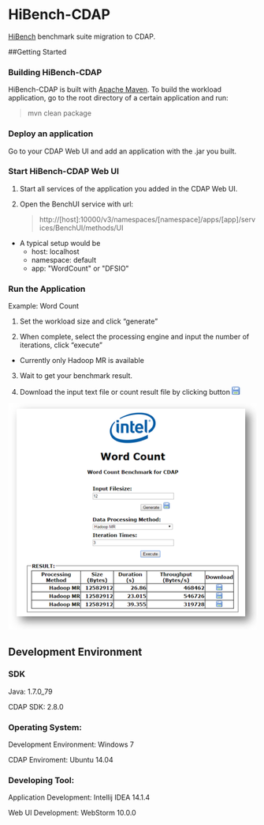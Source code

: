 # HiBench-CDAP
[HiBench](https://github.com/intel-hadoop/HiBench) benchmark suite migration to CDAP.

##Getting Started

### Building HiBench-CDAP
HiBench-CDAP is built with [Apache Maven](http://maven.apache.org/).
To build the workload application, go to the root directory of a certain application and run:

> mvn clean package


### Deploy an application
Go to your CDAP Web UI and add an application with the .jar you built.

### Start HiBench-CDAP Web UI
1. Start all services of the application you added in the CDAP Web UI.

2. Open the BenchUI service with url:

   > http://[host]:10000/v3/namespaces/[namespace]/apps/[app]/services/BenchUI/methods/UI

* A typical setup would be
  * host: localhost
  * namespace: default
  * app: "WordCount" or "DFSIO"

### Run the Application

Example: Word Count

1.	Set the workload size and click “generate”

2.	When complete, select the processing engine and input the number of iterations, click “execute”
 * Currently only Hadoop MR is available

3.	Wait to get your benchmark result.

4.	Download the input text file or count result file by clicking button ![save button](/resources/save.png)

![example page](/resources/wordCountPage.PNG)

## Development Environment

### SDK

Java: 1.7.0_79

CDAP SDK: 2.8.0

### Operating System:

Development Environment: Windows 7

CDAP Enviroment: Ubuntu 14.04 

### Developing Tool:

Application Development: Intellij IDEA 14.1.4

Web UI Development: WebStorm 10.0.0
